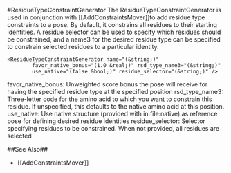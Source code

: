 #ResidueTypeConstraintGenerator
The ResidueTypeConstraintGenerator is used in conjunction with [[AddConstraintsMover]]to add residue type constraints to a pose. By default, it constrains all residues to their starting identities. A residue selector can be used to specify which residues should be constrained, and a name3 for the desired residue type can be specified to constrain selected residues to a particular identity.
```
<ResidueTypeConstraintGenerator name="(&string;)"
        favor_native_bonus="(1.0 &real;)" rsd_type_name3="(&string;)"
        use_native="(false &bool;)" residue_selector="(&string;)" />
```
favor_native_bonus: Unweighted score bonus the pose will receive for having the specified residue type at the specified position
rsd_type_name3: Three-letter code for the amino acid to which you want to constrain this residue. If unspecified, this defaults to the native amino acid at this position.
use_native: Use native structure (provided with in:file:native) as reference pose for defining desired residue identities
residue_selector: Selector specifying residues to be constrained. When not provided, all residues are selected

##See Also##
* [[AddConstraintsMover]]